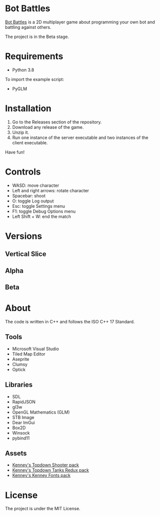 # Bot Battles
[Bot Battles](https://github.com/Sandruski/bot-battles) is a 2D multiplayer game about programming your own bot and battling against others.

The project is in the Beta stage.

# Requirements
- Python 3.8

To import the example script:
- PyGLM

# Installation
1. Go to the Releases section of the repository.
2. Download any release of the game.
3. Unzip it.
4. Run one instance of the server executable and two instances of the client executable.

Have fun!

# Controls
- WASD: move character
- Left and right arrows: rotate character
- Spacebar: shoot
- O: toggle Log output
- Esc: toggle Settings menu
- F1: toggle Debug Options menu
- Left Shift + W: end the match

# Versions
## Vertical Slice
## Alpha
## Beta

# About
The code is written in C++ and follows the ISO C++ 17 Standard.

## Tools
- Microsoft Visual Studio
- Tiled Map Editor
- Aseprite
- Clumsy
- Optick

## Libraries
- SDL
- RapidJSON
- gl3w
- OpenGL Mathematics (GLM)
- STB Image
- Dear ImGui
- Box2D
- Winsock
- pybind11

## Assets
- [Kenney's Topdown Shooter pack](https://www.kenney.nl/assets/topdown-shooter)
- [Kenney's Topdown Tanks Redux pack](https://www.kenney.nl/assets/topdown-tanks-redux)
- [Kenney's Kenney Fonts pack](https://www.kenney.nl/assets/kenney-fonts)

# License
The project is under the MIT License.